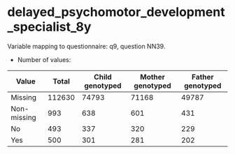 # delayed_psychomotor_development_specialist_8y
Variable mapping to questionnaire: q9, question NN39.
- Number of values:

| Value | Total | Child genotyped | Mother genotyped | Father genotyped |
| ----- | ----- | --------------- | ---------------- | ---------------- |
| Missing | 112630 | 74793 | 71168 | 49787 |
| Non-missing | 993 | 638 | 601 | 431 |
| No | 493 | 337 | 320 |229 |
| Yes | 500 | 301 | 281 |202 |



